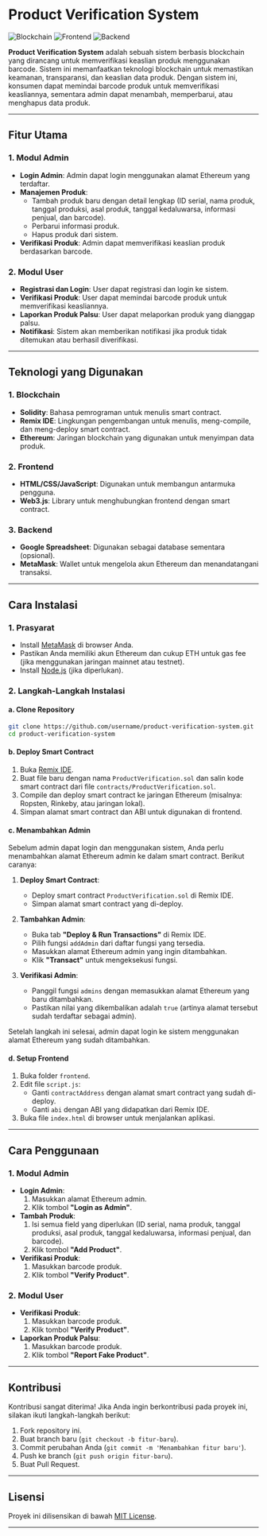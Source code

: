 # Product Verification System

![Blockchain](https://img.shields.io/badge/Blockchain-Solidity-blue)
![Frontend](https://img.shields.io/badge/Frontend-HTML/CSS/JS-green)
![Backend](https://img.shields.io/badge/Backend-Web3.js-orange)

**Product Verification System** adalah sebuah sistem berbasis blockchain yang dirancang untuk memverifikasi keaslian produk menggunakan barcode. Sistem ini memanfaatkan teknologi blockchain untuk memastikan keamanan, transparansi, dan keaslian data produk. Dengan sistem ini, konsumen dapat memindai barcode produk untuk memverifikasi keasliannya, sementara admin dapat menambah, memperbarui, atau menghapus data produk.

---

## **Fitur Utama**

### **1. Modul Admin**
- **Login Admin**: Admin dapat login menggunakan alamat Ethereum yang terdaftar.
- **Manajemen Produk**:
  - Tambah produk baru dengan detail lengkap (ID serial, nama produk, tanggal produksi, asal produk, tanggal kedaluwarsa, informasi penjual, dan barcode).
  - Perbarui informasi produk.
  - Hapus produk dari sistem.
- **Verifikasi Produk**: Admin dapat memverifikasi keaslian produk berdasarkan barcode.

### **2. Modul User**
- **Registrasi dan Login**: User dapat registrasi dan login ke sistem.
- **Verifikasi Produk**: User dapat memindai barcode produk untuk memverifikasi keasliannya.
- **Laporkan Produk Palsu**: User dapat melaporkan produk yang dianggap palsu.
- **Notifikasi**: Sistem akan memberikan notifikasi jika produk tidak ditemukan atau berhasil diverifikasi.

---

## **Teknologi yang Digunakan**

### **1. Blockchain**
- **Solidity**: Bahasa pemrograman untuk menulis smart contract.
- **Remix IDE**: Lingkungan pengembangan untuk menulis, meng-compile, dan meng-deploy smart contract.
- **Ethereum**: Jaringan blockchain yang digunakan untuk menyimpan data produk.

### **2. Frontend**
- **HTML/CSS/JavaScript**: Digunakan untuk membangun antarmuka pengguna.
- **Web3.js**: Library untuk menghubungkan frontend dengan smart contract.

### **3. Backend**
- **Google Spreadsheet**: Digunakan sebagai database sementara (opsional).
- **MetaMask**: Wallet untuk mengelola akun Ethereum dan menandatangani transaksi.

---

## **Cara Instalasi**

### **1. Prasyarat**
- Install [MetaMask](https://metamask.io/) di browser Anda.
- Pastikan Anda memiliki akun Ethereum dan cukup ETH untuk gas fee (jika menggunakan jaringan mainnet atau testnet).
- Install [Node.js](https://nodejs.org/) (jika diperlukan).

### **2. Langkah-Langkah Instalasi**

#### **a. Clone Repository**
```bash
git clone https://github.com/username/product-verification-system.git
cd product-verification-system
```

#### **b. Deploy Smart Contract**
1. Buka [Remix IDE](https://remix.ethereum.org/).
2. Buat file baru dengan nama `ProductVerification.sol` dan salin kode smart contract dari file `contracts/ProductVerification.sol`.
3. Compile dan deploy smart contract ke jaringan Ethereum (misalnya: Ropsten, Rinkeby, atau jaringan lokal).
4. Simpan alamat smart contract dan ABI untuk digunakan di frontend.

#### **c. Menambahkan Admin**
Sebelum admin dapat login dan menggunakan sistem, Anda perlu menambahkan alamat Ethereum admin ke dalam smart contract. Berikut caranya:

1. **Deploy Smart Contract**:
   - Deploy smart contract `ProductVerification.sol` di Remix IDE.
   - Simpan alamat smart contract yang di-deploy.

2. **Tambahkan Admin**:
   - Buka tab **"Deploy & Run Transactions"** di Remix IDE.
   - Pilih fungsi `addAdmin` dari daftar fungsi yang tersedia.
   - Masukkan alamat Ethereum admin yang ingin ditambahkan.
   - Klik **"Transact"** untuk mengeksekusi fungsi.

3. **Verifikasi Admin**:
   - Panggil fungsi `admins` dengan memasukkan alamat Ethereum yang baru ditambahkan.
   - Pastikan nilai yang dikembalikan adalah `true` (artinya alamat tersebut sudah terdaftar sebagai admin).

Setelah langkah ini selesai, admin dapat login ke sistem menggunakan alamat Ethereum yang sudah ditambahkan.

#### **d. Setup Frontend**
1. Buka folder `frontend`.
2. Edit file `script.js`:
   - Ganti `contractAddress` dengan alamat smart contract yang sudah di-deploy.
   - Ganti `abi` dengan ABI yang didapatkan dari Remix IDE.
3. Buka file `index.html` di browser untuk menjalankan aplikasi.

---

## **Cara Penggunaan**

### **1. Modul Admin**
- **Login Admin**:
  1. Masukkan alamat Ethereum admin.
  2. Klik tombol **"Login as Admin"**.
- **Tambah Produk**:
  1. Isi semua field yang diperlukan (ID serial, nama produk, tanggal produksi, asal produk, tanggal kedaluwarsa, informasi penjual, dan barcode).
  2. Klik tombol **"Add Product"**.
- **Verifikasi Produk**:
  1. Masukkan barcode produk.
  2. Klik tombol **"Verify Product"**.

### **2. Modul User**
- **Verifikasi Produk**:
  1. Masukkan barcode produk.
  2. Klik tombol **"Verify Product"**.
- **Laporkan Produk Palsu**:
  1. Masukkan barcode produk.
  2. Klik tombol **"Report Fake Product"**.

---

## **Kontribusi**

Kontribusi sangat diterima! Jika Anda ingin berkontribusi pada proyek ini, silakan ikuti langkah-langkah berikut:
1. Fork repository ini.
2. Buat branch baru (`git checkout -b fitur-baru`).
3. Commit perubahan Anda (`git commit -m 'Menambahkan fitur baru'`).
4. Push ke branch (`git push origin fitur-baru`).
5. Buat Pull Request.

---

## **Lisensi**

Proyek ini dilisensikan di bawah [MIT License](LICENSE).

---
